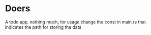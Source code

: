 # Doers
A todo app, nothing much, for usage change the const in main.rs that indicates the path for storing the data
